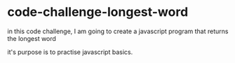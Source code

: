 # code-challenge-longest-word

in this code challenge, I am going to create a javascript program that returns the longest word

it's purpose is to practise javascript basics.
